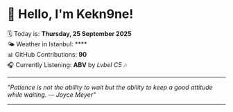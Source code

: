 # 👋 Hello, I'm Kekn9ne!

🗓️ Today is: **Thursday, 25 September 2025**  
🌤️ Weather in Istanbul: ****  
📊 GitHub Contributions: **90**  
🎧 Currently Listening: **ABV** by *Lvbel C5* 🎶

---

_"Patience is not the ability to wait but the ability to keep a good attitude while waiting. — *Joyce Meyer*"_

---
